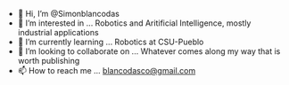 - 👋 Hi, I’m @Simonblancodas
- 👀 I’m interested in ... Robotics and Aritificial Intelligence, mostly industrial applications
- 🌱 I’m currently learning ... Robotics at CSU-Pueblo
- 💞️ I’m looking to collaborate on ... Whatever comes along my way that is worth publishing
- 📫 How to reach me ... blancodasco@gmail.com

<!---
Simonblancodas/Simonblancodas is a ✨ special ✨ repository because its `README.md` (this file) appears on your GitHub profile.
You can click the Preview link to take a look at your changes.
--->
